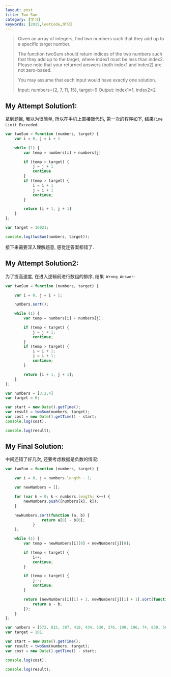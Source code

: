 ```yaml
---
layout: post
title: Two Sum
category: [学习]
keywords: [2015,leetCode,学习]
---
```


> Given an array of integers, find two numbers such that they add up to a specific target number.
>
> The function twoSum should return indices of the two numbers such that they add up to the target, where index1 must be less than index2. Please note that your returned answers (both index1 and index2) are not zero-based.
>
> You may assume that each input would have exactly one solution.
>
> Input: numbers={2, 7, 11, 15}, target=9
> Output: index1=1, index2=2


## My Attempt Solution1:
拿到题目, 我以为很简单, 所以在手机上直接敲代码, 第一次的程序如下, 结果`Time Limit Exceeded`:

```javascript
var twoSum = function (numbers, target) {
    var i = 0, j = i + 1

    while (1) {
        var temp = numbers[i] + numbers[j]

        if (temp < target) {
            j = j + 1
            continue
        }
        if (temp > target) {
            i = i + 1
            j = i + 1
            continue;
        }

        return [i + 1, j + 1]
    }
};

var target = 16021;

console.log(twoSum(numbers, target));
```

接下来需要深入理解题意, 感觉连答案都错了.

## My Attempt Solution2:
为了提高速度, 在进入逻辑前进行数组的排序, 结果` Wrong Answer`:

```javascript
var twoSum = function (numbers, target) {

    var i = 0, j = i + 1;

    numbers.sort();

    while (1) {
        var temp = numbers[i] + numbers[j];

        if (temp < target) {
            j = j + 1;
            continue;
        }
        if (temp > target) {
            i = i + 1;
            j = i + 1;
            continue;
        }

        return [i + 1, j + 1];
    }
};

var numbers = [3,2,4]
var target = 6;

var start = new Date().getTime();
var result = twoSum(numbers, target);
var cost = new Date().getTime() - start;
console.log(cost);

console.log(result);
```

## My Final Solution:
中间还错了好几次, 还要考虑数据是负数的情况:

```javascript
var twoSum = function (numbers, target) {

    var i = 0, j = numbers.length - 1;

    var newNumbers = [];

    for (var k = 0; k < numbers.length; k++) {
        newNumbers.push([numbers[k], k]);
    }

    newNumbers.sort(function (a, b) {
                return a[0] - b[0];
            }
    );

    while (1) {
        var temp = newNumbers[i][0] + newNumbers[j][0];

        if (temp < target) {
            i++;
            continue;
        }

        if (temp > target) {
            j--;
            continue;
        }

        return [newNumbers[i][1] + 1, newNumbers[j][1] + 1].sort(function (a, b) {
            return a - b;
        });
    }
};

var numbers = [572, 815, 387, 418, 434, 530, 376, 190, 196, 74, 830, 561, 973, 771, 640, 37, 539, 369, 327, 51, 623, 575, 988, 44, 659, 48, 22, 776, 487, 873, 486, 169, 499, 82, 128, 31, 386, 691, 553, 848, 968, 874, 692, 404, 463, 285, 745, 631, 304, 271, 40, 921, 733, 56, 883, 517, 99, 580, 55, 81, 232, 971, 561, 683, 806, 994, 823, 219, 315, 564, 997, 976, 158, 208, 851, 206, 101, 989, 542, 985, 940, 116, 153, 47, 806, 944, 337, 903, 712, 138, 236, 777, 630, 912, 22, 140, 525, 270, 997, 763, 812, 597, 806, 423, 869, 926, 344, 494, 858, 519, 389, 627, 517, 964, 74, 432, 730, 843, 673, 985, 819, 397, 607, 34, 948, 648, 43, 212, 950, 235, 995, 76, 439, 614, 203, 313, 180, 760, 210, 813, 920, 229, 615, 730, 359, 863, 678, 43, 293, 978, 305, 106, 797, 769, 3, 700, 945, 135, 430, 965, 762, 479, 152, 121, 935, 809, 101, 271, 428, 608, 8, 983, 758, 662, 755, 190, 632, 792, 789, 174, 869, 622, 885, 626, 310, 128, 233, 82, 223, 339, 771, 741, 227, 131, 85, 51, 361, 343, 641, 568, 922, 145, 256, 177, 329, 959, 991, 293, 850, 858, 76, 291, 134, 254, 956, 971, 718, 391, 336, 899, 206, 642, 254, 851, 274, 239, 538, 418, 21, 232, 706, 275, 615, 568, 714, 234, 567, 994, 368, 54, 744, 498, 380, 594, 415, 286, 260, 582, 522, 795, 261, 437, 292, 887, 405, 293, 946, 678, 686, 682, 501, 238, 245, 380, 218, 591, 722, 519, 770, 359, 340, 215, 151, 368, 356, 795, 91, 250, 413, 970, 37, 941, 356, 648, 594, 513, 484, 364, 484, 909, 292, 501, 59, 982, 686, 827, 461, 60, 557, 178, 952, 218, 634, 785, 251, 290, 156, 300, 711, 322, 570, 820, 191, 755, 429, 950, 18, 917, 905, 905, 126, 790, 638, 94, 857, 235, 889, 611, 605, 203, 859, 749, 874, 530, 727, 764, 197, 537, 951, 919, 24, 341, 334, 505, 796, 619, 492, 295, 380, 128, 533, 600, 160, 51, 249, 5, 837, 905, 747, 505, 82, 158, 687, 507, 339, 575, 206, 28, 29, 91, 459, 118, 284, 995, 544, 3, 154, 89, 840, 364, 682, 700, 143, 173, 216, 290, 733, 525, 399, 574, 693, 500, 189, 590, 529, 972, 378, 299, 461, 866, 326, 43, 711, 460, 426, 947, 391, 536, 26, 579, 304, 852, 158, 621, 683, 901, 237, 22, 225, 59, 52, 798, 262, 754, 649, 504, 861, 472, 480, 570, 347, 891, 956, 347, 31, 784, 581, 668, 127, 628, 962, 698, 191, 313, 714, 893];
var target = 101;

var start = new Date().getTime();
var result = twoSum(numbers, target);
var cost = new Date().getTime() - start;

console.log(cost);

console.log(result);
```